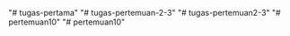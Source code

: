 "# tugas-pertama" 
"# tugas-pertemuan-2-3" 
"# tugas-pertemuan2-3" 
"# pertemuan10" 
"# pertemuan10" 
